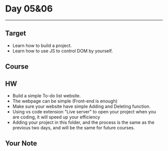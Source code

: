 # Day 05&06

---

## Target

- Learn how to build a project.
- Learn how to use JS to control DOM by yourself.

## Course

## HW

- Build a simple To-do list website.
- The webpage can be simple (Front-end is enough)
- Make sure your website have simple Adding and Deleting function.
- Using vs code extension "Live server" to open your project when you are coding, it will speed up your efficiency
- Adding your project in this folder, and the process is the same as the previous two days, and will be the same for future courses.

## Your Note
